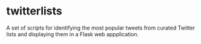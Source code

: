 # twitterlists

A set of scripts for identifying the most popular tweets from curated Twitter lists and displaying them in a Flask web appplication.
